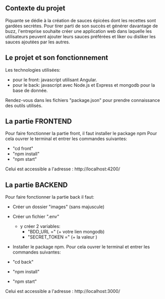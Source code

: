 ## Contexte du projet

Piquante se dédie à la création de sauces épicées dont les recettes sont gardées
secrètes. Pour tirer parti de son succès et générer davantage de buzz, l'entreprise
souhaite créer une application web dans laquelle les utilisateurs peuvent ajouter
leurs sauces préférées et liker ou disliker les sauces ajoutées par les autres.

## Le projet et son fonctionnement

Les technologies utilisées:
- pour le front: javascript utilisant Angular.
- pour le back: javascript avec Node.js et Express et mongodb pour la base de donnée.


Rendez-vous dans les fichiers "package.json" pour prendre connaissance des outils utilisés.

## La partie FRONTEND

Pour faire fonctionner la partie front, il faut installer le package npm
Pour cela ouvrer le terminal et entrer les commandes suivantes:

- "cd front"
- "npm install"
- "npm start"

Celui est accessible a l'adresse : http://localhost:4200/

## La partie BACKEND

Pour faire fonctionner la partie back il faut:
- Créer un dossier "images" (sans majuscule)
- Créer un fichier ".env"
    - y créer 2 variables: 
        - "BDD_URL =" (+ votre lien mongodb)
        - "SECRET_TOKEN =" (+ la valeur ) 
- Installer le package npm.
Pour cela ouvrer le terminal et entrer les commandes suivantes:

- "cd back"
- "npm install"
- "npm start"

Celui est accessible a l'adresse : http://localhost:3000/
